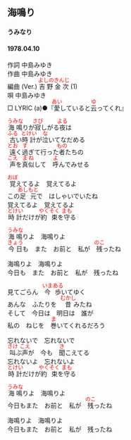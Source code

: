 <style type="text/css">
	ruby{
	    ruby-position: over;
	}
	ruby > rt{font-size: 12px;color:red;}
	p{font:16px;font-size: '楷体'}
</style>
## 海鳴り
#### うみなり
#### 1978.04.10


作詞         中島みゆき  
作曲         中島みゆき  
編曲 (Ver.)  <ruby><rb>吉野金次</rb><rp>(</rp><rt>よしのきんじ</rt><rp>)</rp></ruby> (1)  
唄           中島みゆき  
□ LYRIC (a)●『<ruby><rb>愛</rb><rp>(</rp><rt>あい</rt><rp>)</rp></ruby>していると<ruby><rb>云</rb><rp>(</rp><rt>ゆ</rt><rp>)</rp></ruby>ってくれ』　


<ruby><rb>海鳴</rb><rp>(</rp><rt>うみな</rt><rp>)</rp></ruby>りが<ruby><rb>寂</rb><rp>(</rp><rt>さび</rt><rp>)</rp></ruby>しがる<ruby><rb>夜</rb><rp>(</rp><rt>よる</rt><rp>)</rp></ruby>は  
<ruby><rb>古</rb><rp>(</rp><rt>ふる</rt><rp>)</rp></ruby>い<ruby><rb>時計</rb><rp>(</rp><rt>とけい</rt><rp>)</rp></ruby>が<ruby><rb>泣</rb><rp>(</rp><rt>な</rt><rp>)</rp></ruby>いてなだめる  
<ruby><rb>遠</rb><rp>(</rp><rt>とお</rt><rp>)</rp></ruby>く<ruby><rb>過</rb><rp>(</rp><rt>す</rt><rp>)</rp></ruby>ぎて行った<ruby><rb>者</rb><rp>(</rp><rt>もの</rt><rp>)</rp></ruby>たちの  
<ruby><rb>声</rb><rp>(</rp><rt>こえ</rt><rp>)</rp></ruby>を<ruby><rb>真似</rb><rp>(</rp><rt>まね</rt><rp>)</rp></ruby>して　<ruby><rb>呼</rb><rp>(</rp><rt>よ</rt><rp>)</rp></ruby>んでみせる  
  
<ruby><rb>覚</rb><rp>(</rp><rt>おぼ</rt><rp>)</rp></ruby>えてるよ　覚えてるよ  
この<ruby><rb>足元</rb><rp>(</rp><rt>あしもと</rt><rp>)</rp></ruby>で　はしゃいでいたね  
覚えてるよ　覚えてるよ  
<ruby><rb>時計</rb><rp>(</rp><rt>とけい</rt><rp>)</rp></ruby>だけが<ruby><rb>約束</rb><rp>(</rp><rt>やくそく</rt><rp>)</rp></ruby>を<ruby><rb>守</rb><rp>(</rp><rt>まも</rt><rp>)</rp></ruby>る  
  
<ruby><rb>海鳴</rb><rp>(</rp><rt>うみな</rt><rp>)</rp></ruby>りよ　海鳴りよ  
<ruby><rb>今日</rb><rp>(</rp><rt>きょう</rt><rp>)</rp></ruby>も　また　お前と　私が　<ruby><rb>残</rb><rp>(</rp><rt>のこ</rt><rp>)</rp></ruby>ったね  
  
海鳴りよ　海鳴りよ  
今日も　また　お前と　私が　残ったね  
  
  
見てごらん　<ruby><rb>今歩</rb><rp>(</rp><rt>いまある</rt><rp>)</rp></ruby>いてゆく  
あんな　ふたりを　<ruby><rb>昔</rb><rp>(</rp><rt>むかし</rt><rp>)</rp></ruby>みたね  
そして　今日は　明日は　誰が  
私の　ねじを　<ruby><rb>巻</rb><rp>(</rp><rt>ま</rt><rp>)</rp></ruby>いてくれるだろう  
  
忘れないで　忘れないで  
<ruby><rb>叫</rb><rp>(</rp><rt>さけ</rt><rp>)</rp></ruby>ぶ<ruby><rb>声</rb><rp>(</rp><rt>こえ</rt><rp>)</rp></ruby>が　今も　<ruby><rb>聞</rb><rp>(</rp><rt>き</rt><rp>)</rp></ruby>こえてる  
忘れないよ　忘れないよ  
<ruby><rb>時計</rb><rp>(</rp><rt>とけい</rt><rp>)</rp></ruby>だけが<ruby><rb>約束</rb><rp>(</rp><rt>やくそく</rt><rp>)</rp></ruby>を<ruby><rb>守</rb><rp>(</rp><rt>まも</rt><rp>)</rp></ruby>る  
  
<ruby><rb>海鳴</rb><rp>(</rp><rt>うみな</rt><rp>)</rp></ruby>りよ　海鳴りよ  
今日もまた　お前と　私が　<ruby><rb>残</rb><rp>(</rp><rt>のこ</rt><rp>)</rp></ruby>ったね  
  
海鳴りよ　海鳴りよ  
今日もまた　お前と　私が　残ったね  